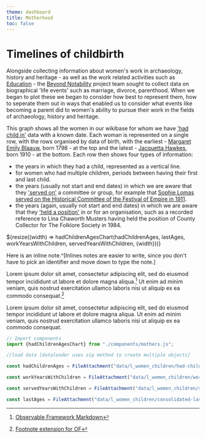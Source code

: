 ```yaml
---
theme: dashboard
title: Motherhood
toc: false
---
```


# Timelines of childbirth

Alongside collecting information about women's work in archaeology, history and heritage - as well as the work related activities such as [Education](https://beyond-notability.github.io/bn_framework/education.html) - the [Beyond Notability](https://beyondnotability.org/) project team sought to collect data on biographical 'life events' such as marriage, divorce, parenthood. When we began to plot these we began to consider how best to represent them, how to seperate them out in ways that enabled us to consider what events like becoming a parent did to women's ability to pursue their work in the fields of archaeology, history and heritage.

This graph shows all the women in our wikibase for whom we have ['had child in'](https://beyond-notability.wikibase.cloud/wiki/Special:WhatLinksHere/Property:P131) data with a known date. Each woman is represented on a single row, with the rows organised by data of birth, with the earliest - [Margaret Emily Blaauw](https://beyond-notability.wikibase.cloud/wiki/Item:Q3658), born 1798 - at the top and the latest - [Jacquetta Hawkes](https://beyond-notability.wikibase.cloud/wiki/Item:Q106), born 1910 - at the bottom. Each row then shows four types of information:

- the years in which they had a child, represented as a vertical line.
- for women who had multiple children, periods between having their first and last child.
- the years (usually not start and end dates) in which we are aware that they ['served on'](https://beyond-notability.wikibase.cloud/wiki/Property:P102) a committee or group, for example that [Sophie Lomas served on the Historical Committee of the Festival of Empire in 1911](https://beyond-notability.wikibase.cloud/wiki/Item:Q960).
- the years (again, usually not start and end dates) in which we are aware that they ['held a position'](https://beyond-notability.wikibase.cloud/wiki/Property:P17) in or for an organisation, such as a recorded reference to Lina Chaworth Musters having held the position of County Collector for The Folklore Society in 1984.

<div class="grid grid-cols-1">
  <div class="card">
    ${resize((width) => hadChildrenAgesChart(hadChildrenAges, lastAges, workYearsWithChildren, servedYearsWithChildren, {width}))}
  </div>
</div>



Here is an inline note.^[Inlines notes are easier to write, since
you don't have to pick an identifier and move down to type the
note.]

Lorem ipsum dolor sit amet, consectetur adipiscing elit, sed do eiusmod tempor incididunt ut labore et dolore magna aliqua.[^1] Ut enim ad minim veniam, quis nostrud exercitation ullamco laboris nisi ut aliquip ex ea commodo consequat.[^2] 

Lorem ipsum dolor sit amet, consectetur adipiscing elit, sed do eiusmod tempor incididunt ut labore et dolore magna aliqua. Ut enim ad minim veniam, quis nostrud exercitation ullamco laboris nisi ut aliquip ex ea commodo consequat. 


[^1]: [Observable Framework Markdown](https://observablehq.com/framework/markdown)
[^2]: [Footnote extension for OF](https://observablehq.observablehq.cloud/framework-example-markdown-it-footnote/)


```js
// Import components
import {hadChildrenAgesChart} from "./components/mothers.js";
```

```js
//load data [dataloader uses zip method to create multiple objects]

const hadChildrenAges = FileAttachment("data/l_women_children/had-children-ages.csv").csv({typed: true});

const workYearsWithChildren = FileAttachment("data/l_women_children/work-years-with-children.csv").csv({typed:true});

const servedYearsWithChildren = FileAttachment("data/l_women_children/served-years-with-children.csv").csv({typed:true});

const lastAges = FileAttachment("data/l_women_children/consolidated-last-ages.csv").csv({typed:true});

```
